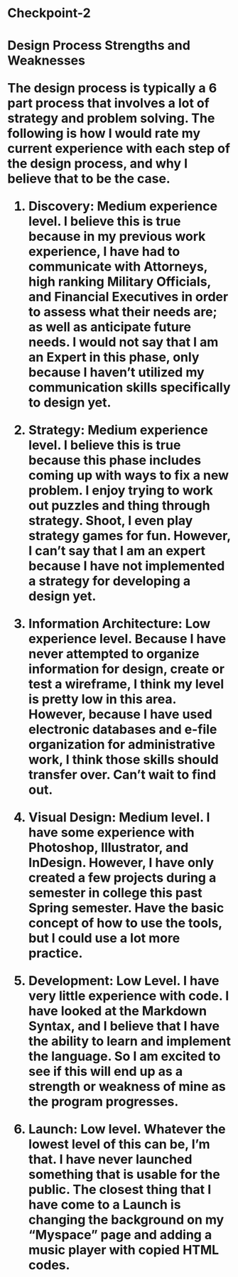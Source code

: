 # Checkpoint-2

<h1>Design Process Strengths and Weaknesses

The design process is typically a 6 part process that involves a lot of strategy and problem solving. The following is how I would rate my current experience with each step of the design process, and why I believe that to be the case. 

1. Discovery: Medium experience level. I believe this is true because in my previous work experience, I have had to communicate with Attorneys, high ranking Military Officials, and Financial Executives in order to assess what their needs are; as well as anticipate future needs. I would not say that I am an Expert in this phase, only because I haven’t utilized my communication skills specifically to design yet. 

2. Strategy: Medium experience level. I believe this is true because this phase includes coming up with ways to fix a new problem. I enjoy trying to work out puzzles and thing through strategy. Shoot, I even play strategy games for fun. However, I can’t say that I am an expert because I have not implemented a strategy for developing a design yet. 

3. Information Architecture: Low experience level. Because I have never attempted to organize information for design, create or test a wireframe, I think my level is pretty low in this area. However, because I have used electronic databases and e-file organization for administrative work, I think those skills should transfer over. Can’t wait to find out. 

4. Visual Design: Medium level. I have some experience with Photoshop, Illustrator, and InDesign. However, I have only created a few projects during a semester in college this past Spring semester. Have the basic concept of how to use the tools, but I could use a lot more practice. 

5. Development: Low Level. I have very little experience with code. I have looked at the Markdown Syntax, and I believe that I have the ability to learn and implement the language. So I am excited to see if this will end up as a strength or weakness of mine as the program progresses. 

6. Launch: Low level. Whatever the lowest level of this can be, I’m that. I have never launched something that is usable for the public. The closest thing that I have come to a Launch is changing the background on my “Myspace” page and adding a music player with copied HTML codes. 
